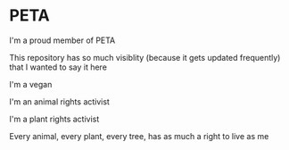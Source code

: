 # PETA

I'm a proud member of PETA

This repository has so much visiblity (because it gets updated frequently) that I wanted to say it here

I'm a vegan

I'm an animal rights activist

I'm a plant rights activist

Every animal, every plant, every tree, has as much a right to live as me
